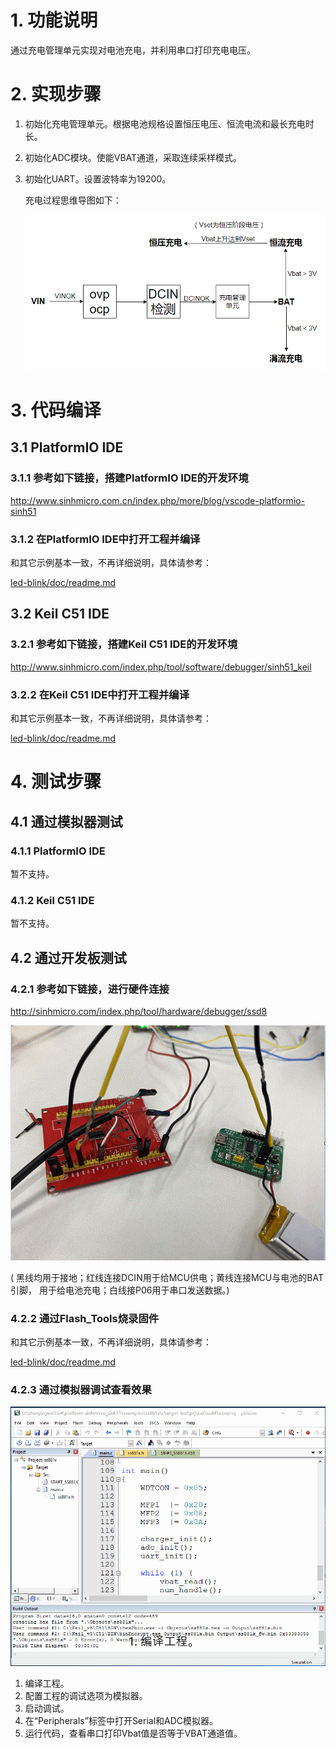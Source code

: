 # 1. 功能说明
通过充电管理单元实现对电池充电，并利用串口打印充电电压。

# 2. 实现步骤

1. 初始化充电管理单元。根据电池规格设置恒压电压、恒流电流和最长充电时长。

2. 初始化ADC模块。使能VBAT通道，采取连续采样模式。

3. 初始化UART。设置波特率为19200。

   充电过程思维导图如下：

   ![image](./charger-test-ChargingProcess.GIF)

# 3. 代码编译

## 3.1 PlatformIO IDE

### 3.1.1 参考如下链接，搭建PlatformIO IDE的开发环境

http://www.sinhmicro.com.cn/index.php/more/blog/vscode-platformio-sinh51

### 3.1.2 在PlatformIO IDE中打开工程并编译

和其它示例基本一致，不再详细说明，具体请参考：

[led-blink/doc/readme.md](../../led-blink/doc/readme.md)

## 3.2 Keil C51 IDE

### 3.2.1 参考如下链接，搭建Keil C51 IDE的开发环境

http://www.sinhmicro.com/index.php/tool/software/debugger/sinh51_keil

### 3.2.2 在Keil C51 IDE中打开工程并编译

和其它示例基本一致，不再详细说明，具体请参考：

[led-blink/doc/readme.md](../../led-blink/doc/readme.md)

# 4. 测试步骤

## 4.1 通过模拟器测试
### 4.1.1 PlatformIO IDE

暂不支持。

### 4.1.2 Keil C51 IDE
暂不支持。

## 4.2 通过开发板测试

### 4.2.1 参考如下链接，进行硬件连接

http://sinhmicro.com/index.php/tool/hardware/debugger/ssd8

![image](./charger-test-hardware.GIF)

( 黑线均用于接地；红线连接DCIN用于给MCU供电；黄线连接MCU与电池的BAT引脚， 用于给电池充电；白线接P06用于串口发送数据。)



### 4.2.2 通过Flash_Tools烧录固件

和其它示例基本一致，不再详细说明，具体请参考：

[led-blink/doc/readme.md](../../led-blink/doc/readme.md)

### 4.2.3 通过模拟器调试查看效果

![image](./charger-test-simulator.gif)

1. 编译工程。
2. 配置工程的调试选项为模拟器。
3. 启动调试。
5. 在“Peripherals”标签中打开Serial和ADC模拟器。
5. 运行代码，查看串口打印Vbat值是否等于VBAT通道值。





